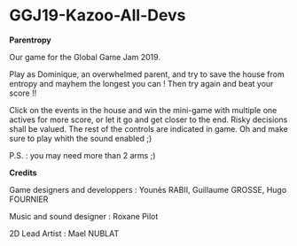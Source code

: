 # GGJ19-Kazoo-All-Devs


**Parentropy**

Our game for the Global Game Jam 2019.


Play as Dominique, an overwhelmed parent, and try to save the house from entropy and mayhem the longest you can ! Then try again and beat your score !!

Click on the events in the house and win the mini-game with multiple one actives for more score, or let it go and get closer to the end. Risky decisions shall be valued. 
The rest of the controls are indicated in game. Oh and make sure to play whith the sound enabled ;)

P.S. : you may need more than 2 arms ;)






**Credits**

Game designers and developpers : Younès RABII, Guillaume GROSSE, Hugo FOURNIER

Music and sound designer : Roxane Pilot

2D Lead Artist : Mael NUBLAT

